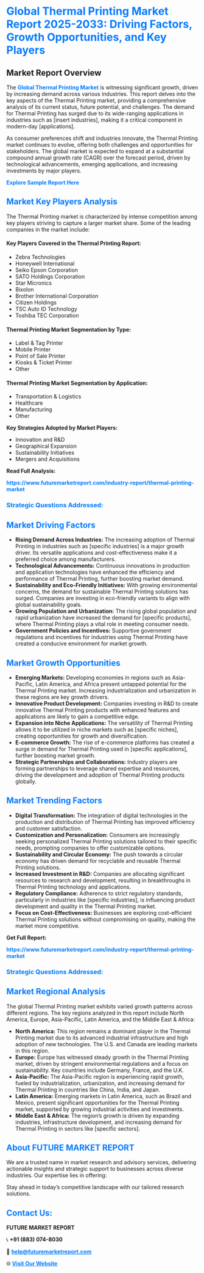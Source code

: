 <h1 style="color: #007BFF;">Global Thermal Printing Market Report 2025-2033: Driving Factors, Growth Opportunities, and Key Players</h1>

<section id="overview">
<h2>Market Report Overview</h2>
<p>The <a href="https://www.futuremarketreport.com/industry-report/thermal-printing-market" style="color: #007BFF; text-decoration: none;"><strong>Global Thermal Printing Market</strong></a> is witnessing significant growth, driven by increasing demand across various industries. This report delves into the key aspects of the Thermal Printing market, providing a comprehensive analysis of its current status, future potential, and challenges. The demand for Thermal Printing has surged due to its wide-ranging applications in industries such as [insert industries], making it a critical component in modern-day [applications].</p>
<p>As consumer preferences shift and industries innovate, the Thermal Printing market continues to evolve, offering both challenges and opportunities for stakeholders. The global market is expected to expand at a substantial compound annual growth rate (CAGR) over the forecast period, driven by technological advancements, emerging applications, and increasing investments by major players.</p>
</section>

<section id="overview">
<p><a href="https://www.futuremarketreport.com/request-sample/reportId=88718" style="color: #007BFF; text-decoration: none;"><strong>Explore Sample Report Here</strong></a></p>
</section>

<section id="key-players">
<h2 style="color: #007BFF;">Market Key Players Analysis</h2>
<p>The Thermal Printing market is characterized by intense competition among key players striving to capture a larger market share. Some of the leading companies in the market include:</p>
<h4>Key Players Covered in the Thermal Printing Report:</h4>
<ul><li>Zebra Technologies</li><li>Honeywell International</li><li>Seiko Epson Corporation</li><li>SATO Holdings Corporation</li><li>Star Micronics</li><li>Bixolon</li><li>Brother International Corporation</li><li>Citizen Holdings</li><li>TSC Auto ID Technology</li><li>Toshiba TEC Corporation</li></ul>
<h4>Thermal Printing Market Segmentation by Type:</h4>
<ul><li>Label &amp; Tag Printer</li><li>Mobile Printer</li><li>Point of Sale Printer</li><li>Kiosks &amp; Ticket Printer</li><li>Other</li></ul>

<h4>Thermal Printing Market Segmentation by Application:</h4>
<ul><li>Transportation &amp; Logistics</li><li>Healthcare</li><li>Manufacturing</li><li>Other</li></ul>
<p><strong>Key Strategies Adopted by Market Players:</strong></p>
<ul>
<li>Innovation and R&D</li>
<li>Geographical Expansion</li>
<li>Sustainability Initiatives</li>
<li>Mergers and Acquisitions</li>
</ul>
</section>

<section>
<p><strong>Read Full Analysis: </strong></p><a href="https://www.futuremarketreport.com/industry-report/thermal-printing-market" style="color: #007BFF; text-decoration: none;"><strong>https://www.futuremarketreport.com/industry-report/thermal-printing-market</strong></a>
<h3 style="color: #007BFF;">Strategic Questions Addressed:</h3>
</section>

<section id="driving-factors">
<h2 style="color: #007BFF;">Market Driving Factors</h2>
<ul>
<li><strong>Rising Demand Across Industries:</strong> The increasing adoption of Thermal Printing in industries such as [specific industries] is a major growth driver. Its versatile applications and cost-effectiveness make it a preferred choice among manufacturers.</li>
<li><strong>Technological Advancements:</strong> Continuous innovations in production and application technologies have enhanced the efficiency and performance of Thermal Printing, further boosting market demand.</li>
<li><strong>Sustainability and Eco-Friendly Initiatives:</strong> With growing environmental concerns, the demand for sustainable Thermal Printing solutions has surged. Companies are investing in eco-friendly variants to align with global sustainability goals.</li>
<li><strong>Growing Population and Urbanization:</strong> The rising global population and rapid urbanization have increased the demand for [specific products], where Thermal Printing plays a vital role in meeting consumer needs.</li>
<li><strong>Government Policies and Incentives:</strong> Supportive government regulations and incentives for industries using Thermal Printing have created a conducive environment for market growth.</li>
</ul>
</section>

<section id="growth-opportunities">
<h2 style="color: #007BFF;">Market Growth Opportunities</h2>
<ul>
<li><strong>Emerging Markets:</strong> Developing economies in regions such as Asia-Pacific, Latin America, and Africa present untapped potential for the Thermal Printing market. Increasing industrialization and urbanization in these regions are key growth drivers.</li>
<li><strong>Innovative Product Development:</strong> Companies investing in R&D to create innovative Thermal Printing products with enhanced features and applications are likely to gain a competitive edge.</li>
<li><strong>Expansion into Niche Applications:</strong> The versatility of Thermal Printing allows it to be utilized in niche markets such as [specific niches], creating opportunities for growth and diversification.</li>
<li><strong>E-commerce Growth:</strong> The rise of e-commerce platforms has created a surge in demand for Thermal Printing used in [specific applications], further boosting market growth.</li>
<li><strong>Strategic Partnerships and Collaborations:</strong> Industry players are forming partnerships to leverage shared expertise and resources, driving the development and adoption of Thermal Printing products globally.</li>
</ul>
</section>

<section id="trending-factors">
<h2 style="color: #007BFF;">Market Trending Factors</h2>
<ul>
<li><strong>Digital Transformation:</strong> The integration of digital technologies in the production and distribution of Thermal Printing has improved efficiency and customer satisfaction.</li>
<li><strong>Customization and Personalization:</strong> Consumers are increasingly seeking personalized Thermal Printing solutions tailored to their specific needs, prompting companies to offer customizable options.</li>
<li><strong>Sustainability and Circular Economy:</strong> The push towards a circular economy has driven demand for recyclable and reusable Thermal Printing solutions.</li>
<li><strong>Increased Investment in R&D:</strong> Companies are allocating significant resources to research and development, resulting in breakthroughs in Thermal Printing technology and applications.</li>
<li><strong>Regulatory Compliance:</strong> Adherence to strict regulatory standards, particularly in industries like [specific industries], is influencing product development and quality in the Thermal Printing market.</li>
<li><strong>Focus on Cost-Effectiveness:</strong> Businesses are exploring cost-efficient Thermal Printing solutions without compromising on quality, making the market more competitive.</li>
</ul>
</section>

<section>
<p><strong>Get Full Report: </strong></p><a href="https://www.futuremarketreport.com/industry-report/thermal-printing-market" style="color: #007BFF; text-decoration: none;"><strong>https://www.futuremarketreport.com/industry-report/thermal-printing-market</strong></a>
<h3 style="color: #007BFF;">Strategic Questions Addressed:</h3>
</section>


<section id="regional-analysis">
<h2 style="color: #007BFF;">Market Regional Analysis</h2>
<p>The global Thermal Printing market exhibits varied growth patterns across different regions. The key regions analyzed in this report include North America, Europe, Asia-Pacific, Latin America, and the Middle East & Africa:</p>
<ul>
<li><strong>North America:</strong> This region remains a dominant player in the Thermal Printing market due to its advanced industrial infrastructure and high adoption of new technologies. The U.S. and Canada are leading markets in this region.</li>
<li><strong>Europe:</strong> Europe has witnessed steady growth in the Thermal Printing market, driven by stringent environmental regulations and a focus on sustainability. Key countries include Germany, France, and the U.K.</li>
<li><strong>Asia-Pacific:</strong> The Asia-Pacific region is experiencing rapid growth, fueled by industrialization, urbanization, and increasing demand for Thermal Printing in countries like China, India, and Japan.</li>
<li><strong>Latin America:</strong> Emerging markets in Latin America, such as Brazil and Mexico, present significant opportunities for the Thermal Printing market, supported by growing industrial activities and investments.</li>
<li><strong>Middle East & Africa:</strong> The region’s growth is driven by expanding industries, infrastructure development, and increasing demand for Thermal Printing in sectors like [specific sectors].</li>
</ul>
</section>

<footer>
<h2 style="color: #007BFF;">About FUTURE MARKET REPORT</h2>
<p>We are a trusted name in market research and advisory services, delivering actionable insights and strategic support to businesses across diverse industries. Our expertise lies in offering:</p>

<p>Stay ahead in today’s competitive landscape with our tailored research solutions.</p>

<h2 style="color: #007BFF;">Contact Us:</h2>
<p><strong>FUTURE MARKET REPORT</strong></p>
<p>📞 <strong>+91 (883) 074-8030</strong></p>
<p>📧 <strong><a href="mailto:help@futuremarketreport.com" style="color: #007BFF;">help@futuremarketreport.com</a></strong></p>
<p>🌐 <strong><a href="https://www.futuremarketreport.com/" style="color: #007BFF;">Visit Our Website</a></strong></p>
</footer>